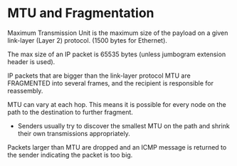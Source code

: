 # MTU and Fragmentation

Maximum Transmission Unit is the maximum size of the payload on a given link-layer \(Layer 2\) protocol. \(1500 bytes for Ethernet\).

The max size of an IP packet is 65535 bytes \(unless jumbogram extension header is used\).

IP packets that are bigger than the link-layer protocol MTU are FRAGMENTED into several frames, and the recipient is responsible for reassembly.

MTU can vary at each hop. This means it is possible for every node on the path to the destination to further fragment.

* Senders usually try to discover the smallest MTU on the path and shrink  their own transmissions appropriately.

Packets larger than MTU are dropped and an ICMP message is returned to the sender indicating the packet is too big.

